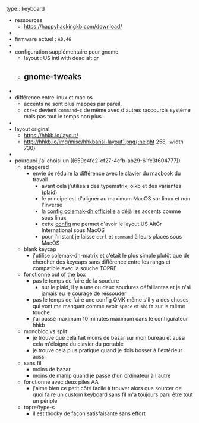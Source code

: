 type:: keyboard

- ressources
	- https://happyhackingkb.com/download/
-
- firmware actuel : `A0.46`
-
- configuration supplémentaire pour gnome
	- layout : US intl with dead alt gr
	- gnome-tweaks
		-
-
- différence entre linux et mac os
	- accents ne sont plus mappés par pareil.
	- `ctr+c` devient `command+c` de même avec d'autres raccourcis système mais pas tout le temps non plus
-
- layout original
	- https://hhkb.io/layout/
	- http://hhkb.io/img/misc/hhkbansi-layout1.png{:height 258, :width 730}
-
- pourquoi j'ai choisi un ((659c4fc2-cf27-4cfb-ab29-61fc3f604777))
	- staggered
		- envie de réduire la différence avec le clavier du macbook du travail
			- avant cela j'utilisais des typematrix, olkb et des variantes (plaid)
			- le principe est d'aligner au maximum MacOS sur linux et non l'inverse
			- la [config colemak-dh officielle](https://github.com/ColemakMods/mod-dh) a déjà les accents comme sous linux
			- cette [config](https://github.com/xv0x7c0/osx-us-altgr-intl) me permet d'avoir le layout US AltGr International sous MacOS
			- pour l'instant je laisse `ctrl` et `command` à leurs places sous MacOS
	- blank keycap
		- j'utilise colemak-dh-matrix et c'était le plus simple plutôt que de chercher des keycaps sans différence entre les rangs et compatible avec la souche TOPRE
	- fonctionne out of the box
		- pas le temps de faire de la soudure
			- sur le plaid, il y a une ou deux soudures défaillantes et je n'ai jamais eu le courage de ressouder
		- pas le temps de faire une config QMK même s'il y a des choses qui vont me manquer comme avoir `space` et `shift` sur la même touche
		- j'ai passé maximum 10 minutes maximum dans le configurateur hhkb
	- monobloc vs split
		- je trouve que cela fait moins de bazar sur mon bureau et aussi cela m'éloigne du clavier du portable
		- je trouve cela plus pratique quand je dois bosser à l'extérieur aussi
	- sans fil
		- moins de bazar
		- moins de manip quand je passe d'un ordinateur à l'autre
	- fonctionne avec deux piles AA
		- j'aime bien ce petit côté facile à trouver alors que sourcer de quoi faire un custom keyboard sans fil m'a toujours paru être tout un périple
	- topre/type-s
		- il est thocky de façon satisfaisante sans effort
